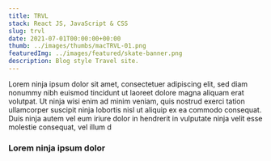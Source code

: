 ```yaml
---
title: TRVL
stack: React JS, JavaScript & CSS
slug: trvl
date: 2021-07-01T00:00:00+00:00
thumb: ../images/thumbs/macTRVL-01.png
featuredImg: ../images/featured/skate-banner.png
description: Blog style Travel site.
---
```


Lorem ninja ipsum dolor sit amet, consectetuer adipiscing elit, sed diam nonummy nibh euismod tincidunt ut laoreet dolore magna aliquam erat volutpat. Ut ninja wisi enim ad minim veniam, quis nostrud exerci tation ullamcorper suscipit ninja lobortis nisl ut aliquip ex ea commodo consequat. Duis ninja autem vel eum iriure dolor in hendrerit in vulputate ninja velit esse molestie consequat, vel illum d

### Lorem ninja ipsum dolor

